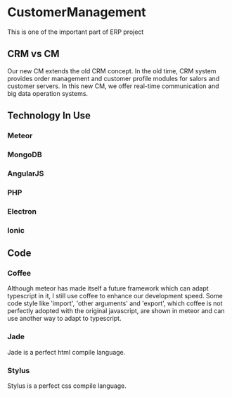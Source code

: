 # CustomerManagement
This is one of the important part of ERP project

## CRM vs CM
Our new CM extends the old CRM concept. In the old time, CRM system provides order management and customer profile modules for salors and customer servers. In this new CM, we offer real-time communication and big data operation systems.

## Technology In Use
### Meteor
### MongoDB
### AngularJS
### PHP
### Electron
### Ionic

## Code 
### Coffee
Although meteor has made itself a future framework which can adapt typescript in it, I still use coffee to enhance our development speed.
Some code style like 'import', 'other arguments' and 'export', which coffee is not perfectly adopted with the original javascript, are shown in meteor and can use another way to adapt to typescript. 

### Jade
Jade is a perfect html compile language.

### Stylus
Stylus is a perfect css compile language.
